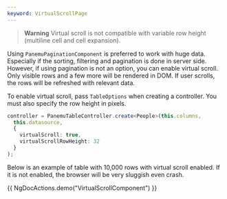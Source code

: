 ```yaml
---
keyword: VirtualScrollPage
---
```


> **Warning**
> Virtual scroll is not compatible with variable row height (multiline cell and cell expansion).


Using `PanemuPaginationComponent` is preferred to work with huge data. Especially if the sorting, filtering and pagination is done in server side. However, if using pagination is not an option, you can enable virtual scroll. Only visible rows and a few more will be rendered in DOM. If user scrolls, the rows will be refreshed with relevant data.

To enable virtual scroll, pass `TableOptions` when creating a controller. You must also specify the row height in pixels. 

```typescript {4,5}
controller = PanemuTableController.create<People>(this.columns, 
  this.datasource,
  {
    virtualScroll: true,
    virtualScrollRowHeight: 32
  }
);
```


Below is an example of table with 10,000 rows with virtual scroll enabled. If it is not enabled, the browser will be very sluggish even crash.

{{ NgDocActions.demo("VirtualScrollComponent") }}
